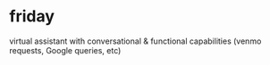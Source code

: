# friday
virtual assistant with conversational & functional capabilities (venmo requests, Google queries, etc)
